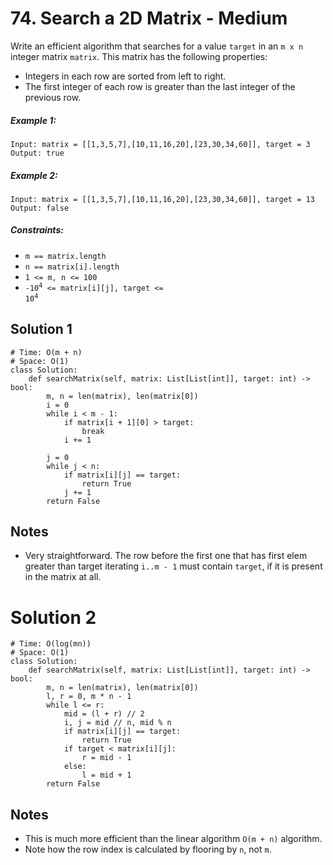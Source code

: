 # 74. Search a 2D Matrix - Medium

Write an efficient algorithm that searches for a value `target` in an `m x n` integer matrix `matrix`. This matrix has the following properties:

- Integers in each row are sorted from left to right.
- The first integer of each row is greater than the last integer of the previous row.


##### Example 1:

```
Input: matrix = [[1,3,5,7],[10,11,16,20],[23,30,34,60]], target = 3
Output: true
```

##### Example 2:

```
Input: matrix = [[1,3,5,7],[10,11,16,20],[23,30,34,60]], target = 13
Output: false
```

##### Constraints:


- `m == matrix.length`
- `n == matrix[i].length`
- `1 <= m, n <= 100`
- <code>-10<sup>4</sup> <= matrix[i][j], target <= 10<sup>4</sup></code>


## Solution 1

```
# Time: O(m + n)
# Space: O(1)
class Solution:
    def searchMatrix(self, matrix: List[List[int]], target: int) -> bool:
        m, n = len(matrix), len(matrix[0])
        i = 0
        while i < m - 1:
            if matrix[i + 1][0] > target:
                break
            i += 1
        
        j = 0
        while j < n:
            if matrix[i][j] == target:
                return True
            j += 1
        return False
```

## Notes
- Very straightforward. The row before the first one that has first elem greater than target iterating `i..m - 1` must contain `target`, if it is present in the matrix at all.

# Solution 2

```
# Time: O(log(mn))
# Space: O(1)
class Solution:
    def searchMatrix(self, matrix: List[List[int]], target: int) -> bool:
        m, n = len(matrix), len(matrix[0])
        l, r = 0, m * n - 1
        while l <= r:
            mid = (l + r) // 2
            i, j = mid // n, mid % n
            if matrix[i][j] == target:
                return True
            if target < matrix[i][j]:
                r = mid - 1
            else:
                l = mid + 1
        return False
```

## Notes
- This is much more efficient than the linear algorithm `O(m + n)` algorithm.
- Note how the row index is calculated by flooring by `n`, not `m`.